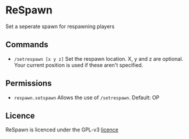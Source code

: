 # ReSpawn
Set a seperate spawn for respawning players

## Commands
- `/setrespawn [x y z]` Set the respawn location. X, y and z are optional. Your current position is used if these aren't specified.

## Permissions
- `respawn.setspawn` Allows the use of `/setrespawn`. Default: OP

## Licence
ReSpawn is licenced under the GPL-v3 [licence](LICENCE)